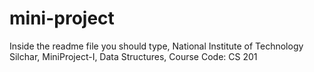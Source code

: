 # mini-project
Inside the readme file you should type, 
National Institute of Technology Silchar, 
MiniProject-I, 
Data Structures, 
Course Code: CS 201
